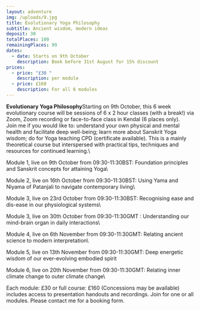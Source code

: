 ```yaml
---
layout: adventure
img: /uploads/9.jpg
title: Evolutionary Yoga Philosophy
subtitle: Ancient wisdom, modern ideas
deposit: 30
totalPlaces: 100
remainingPlaces: 99
dates:
  - date: Starts on 9th October
    description: Book before 31st August for 15% discount
prices:
  - price: "£30 "
    description: per module
  - price: £160
    description: For all 6 modules
---
```

**Evolutionary Yoga Philosophy**Starting on 9th October, this 6 week evolutionary course will be sessions of 6 x 2 hour classes (with a break!) via Zoom, Zoom recording or face-to-face class in Kendal (6 places only).\
Join me if you would like to: understand your own physical and mental health and facilitate deep well-being; learn more about Sanskrit Yoga wisdom; do for Yoga teaching CPD (certificate available). This is a mainly theoretical course but interspersed with practical tips, techniques and resources for continued learning.\

Module 1, live on 9th October from 09:30-11:30BST: Foundation principles and Sanskrit concepts for attaining Yoga\

Module 2, live on 16th October from 09:30-11:30BST: Using Yama and Niyama of Patanjali to navigate contemporary living\

Module 3, live on 23rd October from 09:30-11:30BST: Recognising ease and dis-ease in our physiological systems\

Module 3, live on 30th October from 09:30-11:30GMT : Understanding our mind-brain organ in daily interactions\

Module 4, live on 6th November from 09:30-11:30GMT: Relating ancient science to modern interpretation\

Module 5, live on 13th November from 09:30-11:30GMT: Deep energetic wisdom of our ever-evolving embodied spirit

Module 6, live on 20th November from 09:30-11:30GMT: Relating inner climate change to outer climate change\

Each module: £30 or full course: £160 (Concessions may be available) includes access to presentation handouts and recordings. Join for one or all modules. Please contact me for a booking form.
